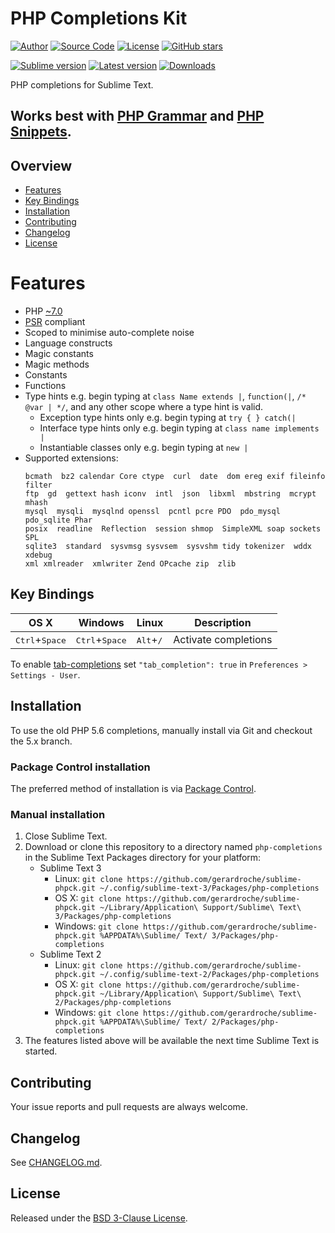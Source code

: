 # PHP Completions Kit

[![Author](https://img.shields.io/badge/author-@gerardroche-blue.svg?style=flat)](https://twitter.com/gerardroche)
[![Source Code](https://img.shields.io/badge/source-GitHub-blue.svg?style=flat)](https://github.com/gerardroche/sublime-phpck)
[![License](https://img.shields.io/badge/license-BSD--3-blue.svg?style=flat)](https://raw.githubusercontent.com/gerardroche/sublime-phpck/master/LICENSE)
[![GitHub stars](https://img.shields.io/github/stars/gerardroche/sublime-phpck.svg?style=flat)](https://github.com/gerardroche/sublime-phpck/stargazers)

[![Sublime version](https://img.shields.io/badge/sublime-v2|v3-lightgrey.svg?style=flat)](https://sublimetext.com)
[![Latest version](https://img.shields.io/github/tag/gerardroche/sublime-phpck.svg?label=release&style=flat&maxAge=2592000)](https://github.com/gerardroche/sublime-phpck/tags)
[![Downloads](https://img.shields.io/packagecontrol/dt/PHP%20Completions%20Kit.svg?style=flat&maxAge=2592000)](https://packagecontrol.io/packages/PHP%20Completions%20Kit)

PHP completions for Sublime Text.

## Works best with [PHP Grammar] and [PHP Snippets].

## Overview

* [Features](#features)
* [Key Bindings](#key-bindings)
* [Installation](#installation)
* [Contributing](#contributing)
* [Changelog](#changelog)
* [License](#license)

# Features

* PHP [~7.0](http://semver.org)
* [PSR](http://www.php-fig.org) compliant
* Scoped to minimise auto-complete noise
* Language constructs
* Magic constants
* Magic methods
* Constants
* Functions
* Type hints e.g. begin typing at `class Name extends |`, `function(|`, `/* @var | */`, and any other scope where a type hint is valid.
    + Exception type hints only e.g. begin typing at `try { } catch(|`
    + Interface type hints only e.g. begin typing at `class name implements |`
    + Instantiable classes only e.g. begin typing at `new |`
* Supported extensions:
    ```
    bcmath  bz2 calendar Core ctype  curl  date  dom ereg exif fileinfo filter
    ftp  gd  gettext hash iconv  intl  json  libxml  mbstring  mcrypt  mhash
    mysql  mysqli  mysqlnd openssl  pcntl pcre PDO  pdo_mysql pdo_sqlite Phar
    posix  readline  Reflection  session shmop  SimpleXML soap sockets  SPL
    sqlite3  standard  sysvmsg sysvsem  sysvshm tidy tokenizer  wddx  xdebug
    xml xmlreader  xmlwriter Zend OPcache zip  zlib
    ```

## Key Bindings

| OS X | Windows | Linux | Description |
|------|---------|-------|-------------|
| <kbd>Ctrl</kbd>+<kbd>Space</kbd> | <kbd>Ctrl</kbd>+<kbd>Space</kbd> | <kbd>Alt</kbd>+<kbd>/</kbd> | Activate completions |

To enable [tab-completions](http://docs.sublimetext.info/en/latest/extensibility/completions.html#tab-completed-completions) set `"tab_completion": true` in `Preferences > Settings - User`.

## Installation

To use the old PHP 5.6 completions, manually install via Git and checkout the 5.x branch.

### Package Control installation

The preferred method of installation is via [Package Control].

### Manual installation

1. Close Sublime Text.
2. Download or clone this repository to a directory named `php-completions` in the Sublime Text Packages directory for your platform:
    * Sublime Text 3
        - Linux: `git clone https://github.com/gerardroche/sublime-phpck.git ~/.config/sublime-text-3/Packages/php-completions`
        - OS X: `git clone https://github.com/gerardroche/sublime-phpck.git ~/Library/Application\ Support/Sublime\ Text\ 3/Packages/php-completions`
        - Windows: `git clone https://github.com/gerardroche/sublime-phpck.git %APPDATA%\Sublime/ Text/ 3/Packages/php-completions`
    * Sublime Text 2
        - Linux: `git clone https://github.com/gerardroche/sublime-phpck.git ~/.config/sublime-text-2/Packages/php-completions`
        - OS X: `git clone https://github.com/gerardroche/sublime-phpck.git ~/Library/Application\ Support/Sublime\ Text\ 2/Packages/php-completions`
        - Windows: `git clone https://github.com/gerardroche/sublime-phpck.git %APPDATA%\Sublime/ Text/ 2/Packages/php-completions`
3. The features listed above will be available the next time Sublime Text is started.

## Contributing

Your issue reports and pull requests are always welcome.

## Changelog

See [CHANGELOG.md](CHANGELOG.md).

## License

Released under the [BSD 3-Clause License](LICENSE).

[Package Control]: https://packagecontrol.io/browse/authors/gerardroche
[PHP Grammar]: https://packagecontrol.io/browse/authors/gerardroche
[PHP Completions]: https://packagecontrol.io/browse/authors/gerardroche
[PHP Snippets]: https://packagecontrol.io/browse/authors/gerardroche
[PHPUnit]: https://packagecontrol.io/browse/authors/gerardroche
[PHPUnit Completions]: https://packagecontrol.io/browse/authors/gerardroche
[PHPUnit Snippets]: https://packagecontrol.io/browse/authors/gerardroche
